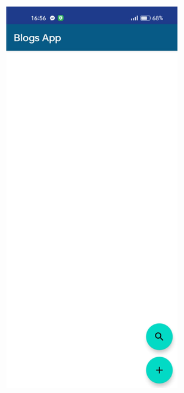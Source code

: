 ![App Demo](https://github.com/Yhaziz/Crud-Blog-App/blob/c8af08c56702808f023e8730be49eb5f7ec47276/app%20demo%20photo/1.jpeg)
